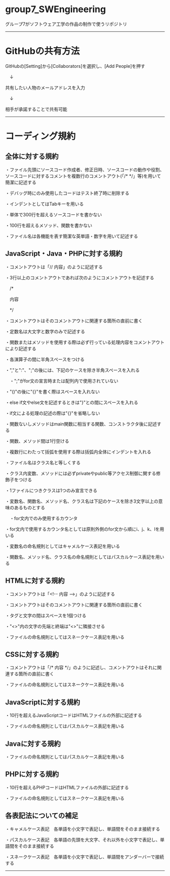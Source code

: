 # group7_SWEngineering
グループ7がソフトウェア工学の作品の制作で使うリポジトリ

---
# GitHubの共有方法

GitHubの[Setting]から[Collaborators]を選択し、[Add People]を押す

　↓

共有したい人物のメールアドレスを入力

　↓

相手が承諾することで共有可能

---
# コーディング規約

全体に対する規約
---
・ファイル先頭にソースコード作成者、修正日時、ソースコードの動作や役割、ソースコードに対するコメントを複数行のコメントアウト(「/* */」等)を用いて簡潔に記述する

・デバッグ時にのみ使用したコードはテスト終了時に削除する

・インデントとしてはTabキーを用いる

・単体で300行を超えるソースコードを書かない

・100行を超えるメソッド、関数を書かない

・ファイル名は各機能を表す簡潔な英単語・数字を用いて記述する

JavaScript・Java・PHPに対する規約
---
・コメントアウトは「// 内容」のように記述する

・3行以上のコメントアウトであれば次のようにコメントアウトを記述する

　/*

　内容

　*/

・コメントアウトはそのコメントアウトに関連する箇所の直前に書く

・定数名は大文字と数字のみで記述する

・関数またはメソッドを使用する際は必ず行っている処理内容をコメントアウトにより記述する

・各演算子の間に半角スペースをつける

・","と":"、";"の後には、下記のケースを除き半角スペースを入れる

　・";"がfor文の宣言時または配列内で使用されていない

・"()"の後に"{}"を書く際はスペースを入れない

・else if文やelse文を記述するときは"}"との間にスペースを入れる

・if文による処理の記述の際は"{}"を省略しない

・関数ないしメソッドはmain関数に相当する関数、コンストラクタ後に記述する

・関数、メソッド間は1行空ける

・複数行にわたって括弧を使用する際は括弧内全体にインデントを入れる

・ファイル名はクラス名と等しくする

・クラス内変数、メソッドには必ずprivateやpublic等アクセス制御に関する修飾子をつける

・1ファイルにつきクラスは1つのみ宣言できる

・変数名、関数名、メソッド名、クラス名は下記のケースを除き3文字以上の意味のあるものとする

　・for文内でのみ使用するカウンタ

・for文内で使用するカウンタ名としては原則外側のfor文から順にi、j、k、lを用いる

・変数名の命名規則としてはキャメルケース表記を用いる

・関数名、メソッド名、クラス名の命名規則としてはパスカルケース表記を用いる

HTMLに対する規約
---
・コメントアウトは「<\!-- 内容 -->」のように記述する

・コメントアウトはそのコメントアウトに関連する箇所の直前に書く

・タグと文字の間はスペースを1個つける

・"<>"内の文字の先端と終端は"<>"に隣接させる

・ファイルの命名規則としてはスネークケース表記を用いる

CSSに対する規約
---
・コメントアウトは「/* 内容 */」のように記述し、コメントアウトはそれに関連する箇所の直前に書く

・ファイルの命名規則としてはスネークケース表記を用いる

JavaScriptに対する規約
---
・10行を超えるJavaScriptコードはHTMLファイルの外部に記述する

・ファイルの命名規則としてはパスカルケース表記を用いる

Javaに対する規約
---
・ファイルの命名規則としてはパスカルケース表記を用いる

PHPに対する規約
---
・10行を超えるPHPコードはHTMLファイルの外部に記述する

・ファイルの命名規則としてはスネークケース表記を用いる

各表記法についての補足
---
・キャメルケース表記　各単語を小文字で表記し、単語間をそのまま接続する

・パスカルケース表記　各単語の先頭を大文字、それ以外を小文字で表記し、単語間をそのまま接続する

・スネークケース表記　各単語を小文字で表記し、単語間をアンダーバーで接続する

---
